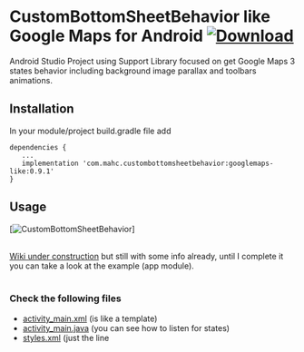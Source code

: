 # CustomBottomSheetBehavior like Google Maps for Android [ ![Download](https://api.bintray.com/packages/mahc/maven/CustomBottomSheetBehavior/images/download.svg) ](https://bintray.com/mahc/maven/CustomBottomSheetBehavior/_latestVersion)
Android Studio Project using Support Library focused on get Google Maps 3 states behavior including background image parallax and toolbars animations.

## Installation
In your module/project build.gradle file add<br>
```
dependencies {
   ...
   implementation 'com.mahc.custombottomsheetbehavior:googlemaps-like:0.9.1'
}
```

## Usage
[![CustomBottomSheetBehavior](https://raw.githubusercontent.com/akan44/CustomBottomSheetBehavior/master/CustomBottomSheetBehaviorLikeGoogleMaps3states.gif)]<br><br>

[Wiki under construction](https://github.com/miguelhincapie/CustomBottomSheetBehavior/wiki) but still with some info already, until I complete it you can take a look at the example (app module).<br><br>

### Check the following files
* [activity_main.xml](https://github.com/miguelhincapie/CustomBottomSheetBehavior/blob/master/app/src/main/res/layout/activity_main.xml) (is like a template)
* [activity_main.java](https://github.com/miguelhincapie/CustomBottomSheetBehavior/blob/master/app/src/main/java/com/mahc/custombottomsheet/MainActivity.java) (you can see how to listen for states)
* [styles.xml](https://github.com/miguelhincapie/CustomBottomSheetBehavior/blob/master/app/src/main/res/values/styles.xml) (just the line <style name="AppTheme.NoActionBar">)
* [AndroidManifest.xml](https://github.com/miguelhincapie/CustomBottomSheetBehavior/blob/master/app/src/main/AndroidManifest.xml) (just the line android:theme="@style/AppTheme.NoActionBar")

## What I did?
1. I took the code from BottomSheetBehavior.java from Support Library 23.4.0 and added one state for anchor mode, so now you have:<br>
STATE_HIDDEN<br>
STATE_COLLAPSED<br>
STATE_DRAGGING<br>
STATE_ANCHOR_POINT<br>
STATE_EXPANDED.<br><br>

2. Created Behaviors for FAB, ToolBars and ImageView.


## Motivation
Spend more than 3 days looking snipet of code or stackoverflow answers about it with no luck.

## Current state
Trying to help/close issues.

## Contributing
Do you want to help?
Wanna improve it?
Go ahead! you can start in issues page<br>

## Question about it in StackOverflow

If you like this project give me a vote up at:<br> [Sliding up image with Official Support Library 23.x.+ bottomSheet like google maps](http://stackoverflow.com/q/37335366/1332549).<br>
Related questions:<br>
[Android Support BottomSheetBehavior additional anchored state](http://stackoverflow.com/questions/36963798/android-support-bottomsheetbehavior-additional-anchored-state)<br>
[How to mimic Google Maps' bottom-sheet 3 phases behavior?](http://stackoverflow.com/questions/34160423/how-to-mimic-google-maps-bottom-sheet-3-phases-behavior/34176633?noredirect=1#comment56361295_34176633)<br>
[Sliding BottomSheet like google map](http://stackoverflow.com/questions/34310530/sliding-bottomsheet-like-google-map)<br>
[How to create bottom sheet effect which cover full activity when user scrolls up](http://stackoverflow.com/questions/35900862/how-to-create-bottom-sheet-effect-which-cover-full-activity-when-user-scrolls-up)<br>
[How to make custom CoordinatorLayout.Behavior with parallax scrolling effect for google MapView?](http://stackoverflow.com/questions/33945085/how-to-make-custom-coordinatorlayout-behavior-with-parallax-scrolling-effect-for)<br>
[How to handle issues of the new bottom sheet of the support/design library?](http://stackoverflow.com/questions/35971546/how-to-handle-issues-of-the-new-bottom-sheet-of-the-support-design-library)<br>
[Open an activity or fragment with Bottom Sheet Deep Linking](http://stackoverflow.com/questions/34243928/open-an-activity-or-fragment-with-bottom-sheet-deep-linking)<br>
[BottomSheetDialogFragment - How to set expanded height (or min top offset)](http://stackoverflow.com/questions/36030879/bottomsheetdialogfragment-how-to-set-expanded-height-or-min-top-offset)

## Credits
* [Paul-Marie Tetedoie](https://github.com/akaN44)
* [Vit Hradecky](https://github.com/vit001)

## License
Licensed under the Apache License, Version 2.0
<br><br>
The true is I don't care about license... JUST USE IT, improve it if you can and give me vote up in stack overflow :D.


<a href="http://stackoverflow.com/users/1332549/miguelhincapiec">
<img src="http://stackoverflow.com/users/flair/1332549.png" width="208" height="58" alt="profile for MiguelHincapieC at Stack Overflow, Q&amp;A for professional and enthusiast programmers" title="profile for MiguelHincapieC at Stack Overflow, Q&amp;A for professional and enthusiast programmers">
</a>

<br><br>
<a class="LI-simple-link" href="https://www.linkedin.com/in/miguelhincapie">
<img width="208" height="58" src="https://content.linkedin.com/content/dam/me/business/en-us/amp/brand-site/v2/bg/LI-Logo.svg.original.svg">
</a>
